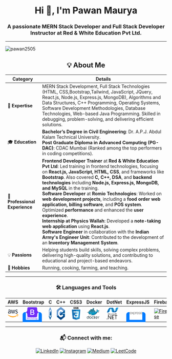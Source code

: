 <h1 align="center">Hi 👋, I'm Pawan Maurya</h1>
<h3 align="center">
  A passionate MERN Stack Developer and Full Stack Developer Instructor at Red & White Education Pvt Ltd. 
</h3>

---

<p align="left">
  <img src="https://komarev.com/ghpvc/?username=pawan2505&label=Profile%20views&color=0e75b6&style=flat" alt="pawan2505" />
</p>

<h2 align="center">💡 About Me</h2>

| **Category**           | **Details** |
|------------------------|-------------|
| 🌟 **Expertise**        | MERN Stack Development, Full Stack Technologies (HTML, CSS,Bootstrap,Tailwind, JavaScript, JQuery, React.js, Node.js, Express.js, MongoDB), Algorithms and Data Structures, C++ Programming, Operating Systems, Software Development Methodologies, Database Technologies, Web-based Java Programming. Skilled in debugging, problem-solving, and delivering efficient solutions. |
| 🎓 **Education**        | **Bachelor’s Degree in Civil Engineering**: Dr. A.P.J. Abdul Kalam Technical University.<br>**Post Graduate Diploma in Advanced Computing (PG-DAC)**: CDAC Mumbai (Ranked among the top performers in coding competitions). |
| 💼 **Professional Experience** | **Frontend Developer Trainer** at **Red & White Education Pvt Ltd**: Led training in frontend technologies, focusing on **React.js, JavaScript, HTML, CSS**, and frameworks like **Bootstrap**. Also covered **C, C++, DSA**, and **backend technologies** including **Node.js, Express.js, MongoDB, and MySQL** in the training.<br>**Software Developer** at **Romio Technologies**: Worked on **web development projects**, including a **food order web application, billing software**, and **POS system**. Optimized **performance** and enhanced the **user experience**.<br>**Internship at Physics Wallah**: Developed a **note-taking web application** using **React.js**.<br>**Software Engineer** in collaboration with the **Indian Army's Engineer Unit**: Contributed to the development of an **Inventory Management System**. |
| 💡 **Passions**          | Helping students build skills, solving complex problems, delivering high-quality solutions, and contributing to educational and project-based endeavors. |
| 🌱 **Hobbies**          | Running, cooking, farming, and teaching. |

---

<h3 align="center">🛠️ Languages and Tools</h3>

| **AWS** | **Bootstrap** | **C** | **C++** | **CSS3** | **Docker** | **DotNet** | **ExpressJS** | **Firebase** | **HTML5** | **JavaScript** | **MongoDB** | **Node.js** | **React** | **Python** |
|---------|---------------|-------|---------|----------|------------|------------|---------------|--------------|-----------|----------------|-------------|-------------|-----------|-----------|
| <a href="https://aws.amazon.com" target="_blank"><img src="https://raw.githubusercontent.com/devicons/devicon/master/icons/amazonwebservices/amazonwebservices-original-wordmark.svg" alt="AWS" width="40" height="40" style="color: #000000;"/></a> | <a href="https://getbootstrap.com" target="_blank" style="background-color: #007bff; padding: 10px; border-radius: 8px; color: #fff;"><img src="https://raw.githubusercontent.com/devicons/devicon/master/icons/bootstrap/bootstrap-plain-wordmark.svg" alt="Bootstrap" width="40" height="40"/></a> | <a href="https://www.cprogramming.com/" target="_blank"><img src="https://raw.githubusercontent.com/devicons/devicon/master/icons/c/c-original.svg" alt="C" width="40" height="40" style="color: #000000;"/></a> | <a href="https://www.w3schools.com/cpp/" target="_blank"><img src="https://raw.githubusercontent.com/devicons/devicon/master/icons/cplusplus/cplusplus-original.svg" alt="C++" width="40" height="40" style="color: #000000;"/></a> | <a href="https://www.w3schools.com/css/" target="_blank"><img src="https://raw.githubusercontent.com/devicons/devicon/master/icons/css3/css3-original-wordmark.svg" alt="CSS3" width="40" height="40" style="color: #000000;"/></a> | <a href="https://docker.com" target="_blank"><img src="https://raw.githubusercontent.com/devicons/devicon/master/icons/docker/docker-original-wordmark.svg" alt="Docker" width="40" height="40" style="color: #000000;"/></a> | <a href="https://dotnet.microsoft.com/" target="_blank"><img src="https://raw.githubusercontent.com/devicons/devicon/master/icons/dot-net/dot-net-original-wordmark.svg" alt="DotNet" width="40" height="40" style="color: #000000;"/></a> | <a href="https://expressjs.com" target="_blank" style="background-color: #007bff; padding: 10px; border-radius: 8px; color: #fff;"><img src="https://raw.githubusercontent.com/devicons/devicon/master/icons/express/express-original-wordmark.svg" alt="ExpressJS" width="40" height="40"/></a> | <a href="https://firebase.google.com/" target="_blank"><img src="https://www.vectorlogo.zone/logos/firebase/firebase-icon.svg" alt="Firebase" width="40" height="40" style="color: #000000;"/></a> | <a href="https://www.w3.org/html/" target="_blank"><img src="https://raw.githubusercontent.com/devicons/devicon/master/icons/html5/html5-original-wordmark.svg" alt="HTML5" width="40" height="40" style="color: #000000;"/></a> | <a href="https://developer.mozilla.org/en-US/docs/Web/JavaScript" target="_blank"><img src="https://raw.githubusercontent.com/devicons/devicon/master/icons/javascript/javascript-original.svg" alt="JavaScript" width="40" height="40" style="color: #000000;"/></a> | <a href="https://www.mongodb.com/" target="_blank"><img src="https://raw.githubusercontent.com/devicons/devicon/master/icons/mongodb/mongodb-original-wordmark.svg" alt="MongoDB" width="40" height="40" style="color: #000000;"/></a> | <a href="https://nodejs.org/" target="_blank"><img src="https://raw.githubusercontent.com/devicons/devicon/master/icons/nodejs/nodejs-original-wordmark.svg" alt="Node.js" width="40" height="40" style="color: #000000;"/></a> | <a href="https://reactjs.org/" target="_blank"><img src="https://raw.githubusercontent.com/devicons/devicon/master/icons/react/react-original-wordmark.svg" alt="React" width="40" height="40" style="color: #000000;"/></a> | <a href="https://www.python.org" target="_blank"><img src="https://raw.githubusercontent.com/devicons/devicon/master/icons/python/python-original.svg" alt="Python" width="40" height="40" style="color: #000000;"/></a> |


---

<h3 align="center">📬 Connect with me:</h3>
<p align="center">
  <a href="https://www.linkedin.com/in/pawan2505/" target="_blank"><img src="https://raw.githubusercontent.com/rahuldkjain/github-profile-readme-generator/master/src/images/icons/Social/linked-in-alt.svg" alt="LinkedIn" height="30" width="40"/></a>
  <a href="https://www.instagram.com/pawan_akgec/" target="_blank"><img src="https://raw.githubusercontent.com/rahuldkjain/github-profile-readme-generator/master/src/images/icons/Social/instagram.svg" alt="Instagram" height="30" width="40"/></a>
  <a href="https://medium.com/@pawan2505" target="_blank"><img src="https://raw.githubusercontent.com/rahuldkjain/github-profile-readme-generator/master/src/images/icons/Social/medium.svg" alt="Medium" height="30" width="40"/></a>
  <a href="https://leetcode.com/pawan2505" target="_blank"><img src="https://raw.githubusercontent.com/rahuldkjain/github-profile-readme-generator/master/src/images/icons/Social/leet-code.svg" alt="LeetCode" height="30" width="40"/></a>
</p>

